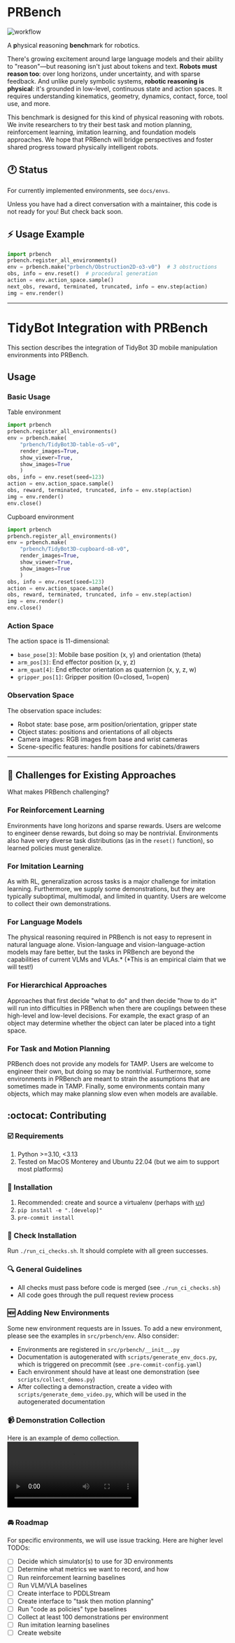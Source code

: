 # PRBench

![workflow](https://github.com/Princeton-Robot-Planning-and-Learning/prbench/actions/workflows/ci.yml/badge.svg)

A **p**hysical **r**easoning **bench**mark for robotics.

There's growing excitement around large language models and their ability to "reason"—but reasoning isn't just about tokens and text. **Robots must reason too**: over long horizons, under uncertainty, and with sparse feedback. And unlike purely symbolic systems, **robotic reasoning is physical**: it's grounded in low-level, continuous state and action spaces. It requires understanding kinematics, geometry, dynamics, contact, force, tool use, and more.

This benchmark is designed for this kind of physical reasoning with robots. We invite researchers to try their best task and motion planning, reinforcement learning, imitation learning, and foundation models approaches. We hope that PRBench will bridge perspectives and foster shared progress toward physically intelligent robots.

## :clock1: Status

For currently implemented environments, see `docs/envs`.

Unless you have had a direct conversation with a maintainer, this code is not ready for you! But check back soon.

## :zap: Usage Example

```python
import prbench
prbench.register_all_environments()
env = prbench.make("prbench/Obstruction2D-o3-v0")  # 3 obstructions
obs, info = env.reset()  # procedural generation
action = env.action_space.sample()
next_obs, reward, terminated, truncated, info = env.step(action)
img = env.render()  
```

---

# TidyBot Integration with PRBench

This section describes the integration of TidyBot 3D mobile manipulation environments into PRBench.

## Usage

### Basic Usage

Table environment
```python
import prbench
prbench.register_all_environments()
env = prbench.make(
    "prbench/TidyBot3D-table-o5-v0",
    render_images=True,
    show_viewer=True,
    show_images=True
    )
obs, info = env.reset(seed=123)
action = env.action_space.sample()
obs, reward, terminated, truncated, info = env.step(action)
img = env.render()
env.close()
```

Cupboard environment
```python
import prbench
prbench.register_all_environments()
env = prbench.make(
    "prbench/TidyBot3D-cupboard-o8-v0",
    render_images=True,
    show_viewer=True,
    show_images=True
    )
obs, info = env.reset(seed=123)
action = env.action_space.sample()
obs, reward, terminated, truncated, info = env.step(action)
img = env.render()
env.close()
```

### Action Space

The action space is 11-dimensional:
- `base_pose[3]`: Mobile base position (x, y) and orientation (theta)
- `arm_pos[3]`: End effector position (x, y, z)
- `arm_quat[4]`: End effector orientation as quaternion (x, y, z, w)
- `gripper_pos[1]`: Gripper position (0=closed, 1=open)

### Observation Space

The observation space includes:
- Robot state: base pose, arm position/orientation, gripper state
- Object states: positions and orientations of all objects
- Camera images: RGB images from base and wrist cameras
- Scene-specific features: handle positions for cabinets/drawers

---

## :muscle: Challenges for Existing Approaches

What makes PRBench challenging?

### For Reinforcement Learning

Environments have long horizons and sparse rewards. Users are welcome to engineer dense rewards, but doing so may be nontrivial. Environments also have very diverse task distributions (as in the `reset()` function), so learned policies must generalize.

### For Imitation Learning

As with RL, generalization across tasks is a major challenge for imitation learning. Furthermore, we supply some demonstrations, but they are typically suboptimal, multimodal, and limited in quantity. Users are welcome to collect their own demonstrations.

### For Language Models

The physical reasoning required in PRBench is not easy to represent in natural language alone. Vision-language and vision-language-action models may fare better, but the tasks in PRBench are beyond the capabilities of current VLMs and VLAs.* (*This is an empirical claim that we will test!)

### For Hierarchical Approaches

Approaches that first decide "what to do" and then decide "how to do it" will run into difficulties in PRBench when there are couplings between these high-level and low-level decisions. For example, the exact grasp of an object may determine whether the object can later be placed into a tight space.

### For Task and Motion Planning

PRBench does not provide any models for TAMP. Users are welcome to engineer their own, but doing so may be nontrivial. Furthermore, some environments in PRBench are meant to strain the assumptions that are sometimes made in TAMP. Finally, some environments contain many objects, which may make planning slow even when models are available.

## :octocat: Contributing

### :ballot_box_with_check: Requirements
1. Python >=3.10, <3.13
2. Tested on MacOS Monterey and Ubuntu 22.04 (but we aim to support most platforms)

### :wrench: Installation
1. Recommended: create and source a virtualenv (perhaps with [uv](https://github.com/astral-sh/uv))
2. `pip install -e ".[develop]"`
3. `pre-commit install`

### :microscope: Check Installation
Run `./run_ci_checks.sh`. It should complete with all green successes.

### :mag: General Guidelines
* All checks must pass before code is merged (see `./run_ci_checks.sh`)
* All code goes through the pull request review process

### :new: Adding New Environments
Some new environment requests are in Issues. To add a new environment, please see the examples in `src/prbench/env`. Also consider:
* Environments are registered in `src/prbench/__init__.py`
* Documentation is autogenerated with `scripts/generate_env_docs.py`, which is triggered on precommit (see `.pre-commit-config.yaml`)
* Each environment should have at least one demonstration (see `scripts/collect_demos.py`)
* After collecting a demonstraction, create a video with `scripts/generate_demo_video.py`, which will be used in the autogenerated documentation

### :video_camera: Demonstration Collection
Here is an example of demo collection.
<video src='https://github.com/user-attachments/assets/265b0401-6615-47be-8fca-cb9f409b6945' />

### :oncoming_automobile: Roadmap
For specific environments, we will use issue tracking. Here are higher level TODOs:

- [ ] Decide which simulator(s) to use for 3D environments
- [ ] Determine what metrics we want to record, and how
- [ ] Run reinforcement learning baselines
- [ ] Run VLM/VLA baselines
- [ ] Create interface to PDDLStream
- [ ] Create interface to "task then motion planning"
- [ ] Run "code as policies" type baselines
- [ ] Collect at least 100 demonstrations per environment
- [ ] Run imitation learning baselines
- [ ] Create website
